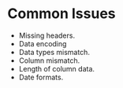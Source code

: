 # Common Issues

- Missing headers.
- Data encoding
- Data types mismatch.
- Column mismatch.
- Length of column data.
- Date formats.
